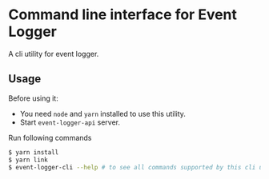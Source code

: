 # Command line interface for Event Logger

A cli utility for event logger.

## Usage

Before using it:

- You need `node` and `yarn` installed to use this utility.
- Start `event-logger-api` server.

Run following commands

```sh
$ yarn install
$ yarn link
$ event-logger-cli --help # to see all commands supported by this cli utility.
```

